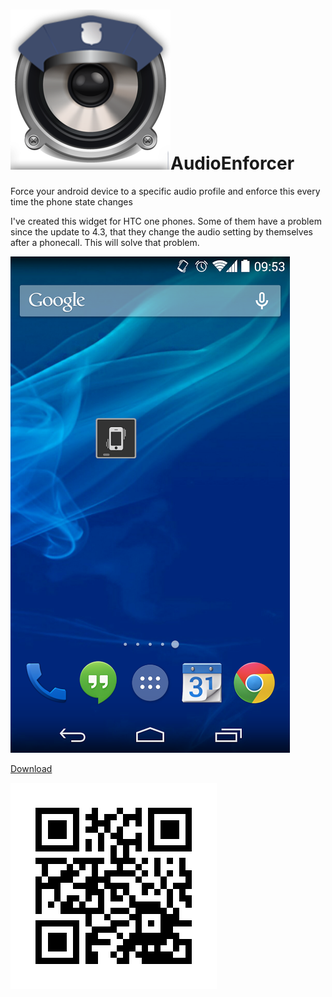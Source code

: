 ![icon](https://github.com/bertyhell/AudioEnforcer/raw/master/ontwerp/icon.png)AudioEnforcer
=============

Force your android device to a specific audio profile and enforce this every time the phone state changes

I've created this widget for HTC one phones. Some of them have a problem since the update to 4.3, that they change the audio setting by themselves after a phonecall. This will solve that problem.

![alt tag](https://github.com/bertyhell/AudioEnforcer/raw/master/screenshot.png)

[Download](https://github.com/bertyhell/AudioEnforcer/raw/master/AudioEnforcer.apk)

![qr code](https://github.com/bertyhell/AudioEnforcer/raw/master/qr.jpg)
